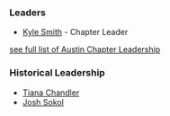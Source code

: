 ### Leaders

* [Kyle Smith](mailto:kyle.smith@owasp.org) - Chapter Leader


[see full list of Austin Chapter Leadership](leadership.md)


### Historical Leadership
* [Tiana Chandler](mailto:tiana.chandler@owasp.org)
* [Josh Sokol](mailto:josh.sokol@owasp.org)
